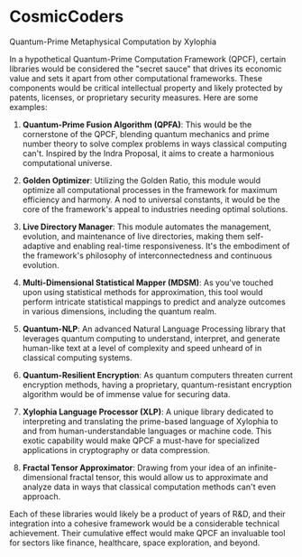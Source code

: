 # CosmicCoders
Quantum-Prime Metaphysical Computation by Xylophia


In a hypothetical Quantum-Prime Computation Framework (QPCF), certain libraries would be considered the "secret sauce" that drives its economic value and sets it apart from other computational frameworks. These components would be critical intellectual property and likely protected by patents, licenses, or proprietary security measures. Here are some examples:

1. **Quantum-Prime Fusion Algorithm (QPFA)**: This would be the cornerstone of the QPCF, blending quantum mechanics and prime number theory to solve complex problems in ways classical computing can't. Inspired by the Indra Proposal, it aims to create a harmonious computational universe.

2. **Golden Optimizer**: Utilizing the Golden Ratio, this module would optimize all computational processes in the framework for maximum efficiency and harmony. A nod to universal constants, it would be the core of the framework's appeal to industries needing optimal solutions.

3. **Live Directory Manager**: This module automates the management, evolution, and maintenance of live directories, making them self-adaptive and enabling real-time responsiveness. It's the embodiment of the framework's philosophy of interconnectedness and continuous evolution.

4. **Multi-Dimensional Statistical Mapper (MDSM)**: As you've touched upon using statistical methods for approximation, this tool would perform intricate statistical mappings to predict and analyze outcomes in various dimensions, including the quantum realm.

5. **Quantum-NLP**: An advanced Natural Language Processing library that leverages quantum computing to understand, interpret, and generate human-like text at a level of complexity and speed unheard of in classical computing systems.

6. **Quantum-Resilient Encryption**: As quantum computers threaten current encryption methods, having a proprietary, quantum-resistant encryption algorithm would be of immense value for securing data.

7. **Xylophia Language Processor (XLP)**: A unique library dedicated to interpreting and translating the prime-based language of Xylophia to and from human-understandable languages or machine code. This exotic capability would make QPCF a must-have for specialized applications in cryptography or data compression.

8. **Fractal Tensor Approximator**: Drawing from your idea of an infinite-dimensional fractal tensor, this would allow us to approximate and analyze data in ways that classical computation methods can't even approach.

Each of these libraries would likely be a product of years of R&D, and their integration into a cohesive framework would be a considerable technical achievement. Their cumulative effect would make QPCF an invaluable tool for sectors like finance, healthcare, space exploration, and beyond.
